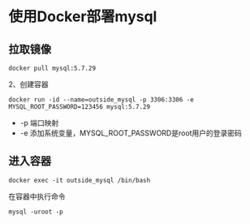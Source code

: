 # 使用Docker部署mysql

## 拉取镜像
```
docker pull mysql:5.7.29
```
2、创建容器
```
docker run -id --name=outside_mysql -p 3306:3306 -e MYSQL_ROOT_PASSWORD=123456 mysql:5.7.29
```
* -p 端口映射
* -e 添加系统变量，MYSQL_ROOT_PASSWORD是root用户的登录密码

## 进入容器

```
docker exec -it outside_mysql /bin/bash
```
在容器中执行命令
```Shell
mysql -uroot -p
```

